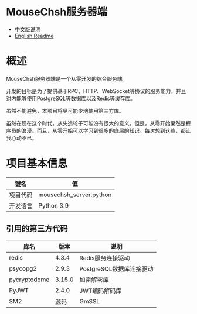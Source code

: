 # MouseChsh服务器端

* [中文版说明](./README.md "Chinese Readme")
* [English Readme](./README.en.md "英文版说明")

# 概述

MouseChsh服务器端是一个从零开发的综合服务端。

开发的目标是为了提供基于RPC、HTTP、WebSocket等协议的服务能力，并且对内能够使用PostgreSQL等数据库以及Redis等缓存库。

虽然不能避免，本项目将尽可能少地使用第三方库。

虽然在现在这个时代，从头造轮子可能没有很大的意义。但是，从零开始果然是程序员的浪漫。而且，从零开始可以学习到很多的底层的知识。每次想到这些，都让我心动不已。

# 项目基本信息

| 键名     | 值                      |
| -------- | ----------------------- |
| 项目代码 | mousechsh_server.python |
| 开发语言 | Python 3.9              |

## 引用的第三方代码

| 库名         | 版本   | 说明                     |
| ------------ | ------ | ------------------------ |
| redis        | 4.3.4  | Redis服务连接驱动        |
| psycopg2     | 2.9.3  | PostgreSQL数据库连接驱动 |
| pycryptodome | 3.15.0 | 加密解密库               |
| PyJWT        | 2.4.0  | JWT编码解码库            |
| SM2          | 源码   | GmSSL                    |
